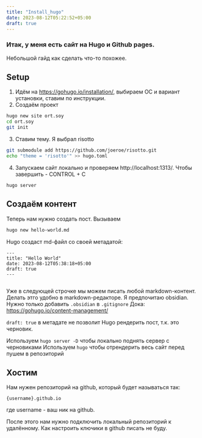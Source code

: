 ```yaml
---
title: "Install_hugo"
date: 2023-08-12T05:22:52+05:00
draft: true
---
```


### Итак, у меня есть сайт на Hugo и Github pages.
Небольшой гайд как сделать что-то похожее.
## Setup
1. Идём на https://gohugo.io/installation/, выбираем ОС и вариант установки, ставим по инструкции.
2. Создаём проект
```sh
hugo new site ort.soy
cd ort.soy
git init
```
3. Ставим тему. Я выбрал risotto

```sh
git submodule add https://github.com/joeroe/risotto.git
echo "theme = 'risotto'" >> hugo.toml
```
4. Запускаем сайт локально и проверяем http://localhost:1313/.
	Чтобы завершить  - CONTROL + C

```
hugo server
```

## Создаём контент
Теперь нам нужно создать пост. Вызываем 
```sh
hugo new hello-world.md
```

Hugo создаст md-файл со своей метадатой:

```
---
title: "Hello World"
date: 2023-08-12T05:38:18+05:00
draft: true
---


```

Уже в следующей строчке мы можем писать любой markdown-контент.
Делать этго удобно в markdown-редакторе.
Я предпочитаю obsidian. Нужно только добавить `.obsidian` в `.gitignore` 
Дока: https://gohugo.io/content-management/

`draft: true` в метадате не позволит Hugo рендерить пост, т.к. это черновик.

Используем `hugo server -D` чтобы локально поднять сервер с черновиками
Используем `hugo` чтобы отрендерить весь сайт перед пушем в репозиторий

##  Хостим
Нам нужен репозиторий на github, который будет называться так:
```
{username}.github.io
```
где username - ваш ник на github.

После этого нам нужно подключить локальный репозиторий к удалённому.
Как настроить ключики в github писать не буду.

